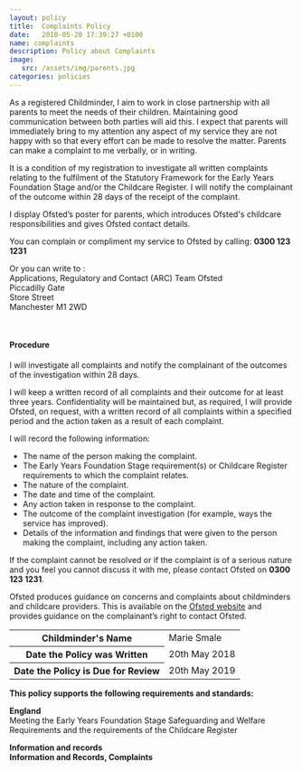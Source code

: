 ```yaml
---
layout: policy
title:  Complaints Policy
date:   2018-05-20 17:39:27 +0100
name: complaints
description: Policy about Complaints
image:
   src: /assets/img/parents.jpg
categories: policies
---
```


As a registered Childminder, I aim to work in close partnership with all parents to meet the needs of their children. Maintaining good communication between both parties will aid this. I expect that parents will immediately bring to my attention any aspect of my service they are not happy with so that every effort can be made to resolve the matter. Parents can make a complaint to me verbally, or in writing.

It is a condition of my registration to investigate all written complaints relating to the fulfilment of the Statutory Framework for the Early Years Foundation Stage and/or the Childcare Register. I will notify the complainant of the outcome within 28 days of the receipt of the complaint.

I display Ofsted’s poster for parents, which introduces Ofsted's childcare responsibilities and gives Ofsted contact details.

You can complain or compliment my service to Ofsted by calling: **0300 123 1231**

Or you can write to :  
  Applications, Regulatory and Contact (ARC) Team Ofsted  
  Piccadilly Gate  
  Store Street  
  Manchester M1 2WD  

<br>

#### Procedure

I will investigate all complaints and notify the complainant of the outcomes of the investigation within 28 days.

I will keep a written record of all complaints and their outcome for at least three years. Confidentiality will be maintained but, as required, I will provide Ofsted, on request, with a written record of all complaints within a specified period and the action taken as a result of each complaint.

I will record the following information:
+ The name of the person making the complaint.
+ The Early Years Foundation Stage requirement(s) or Childcare Register
requirements to which the complaint relates.
+ The nature of the complaint.
+ The date and time of the complaint.
+ Any action taken in response to the complaint.
+ The outcome of the complaint investigation (for example, ways the service has
improved).
+ Details of the information and findings that were given to the person making the
complaint, including any action taken.

If the complaint cannot be resolved or if the complaint is of a serious nature and you feel you cannot discuss it with me, please contact Ofsted on **0300 123 1231**.

Ofsted produces guidance on concerns and complaints about childminders and childcare providers. This is available on the [Ofsted website](https://www.gov.uk/government/organisations/ofsted) and provides guidance on the complainant’s right to contact Ofsted.

<table class="table table-bordered mt-5 mb-5">
  <tbody>
    <tr>
      <th scope="row">Childminder's Name </th>
      <td>Marie Smale</td>
    </tr>
    <tr>
      <th scope="row">Date the Policy was Written</th>
      <td>20th May 2018</td>
    </tr>
    <tr>
      <th scope="row">Date the Policy is Due for Review</th>
      <td>20th May 2019</td>
    </tr>
  </tbody>
</table>

**This policy supports the following requirements and standards:**

**England**  
   Meeting the Early Years Foundation Stage Safeguarding and Welfare Requirements and the requirements of the Childcare Register  

**Information and records**  
  **Information and Records, Complaints**  
